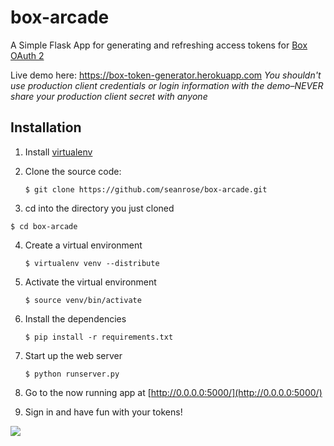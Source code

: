 box-arcade
===================

A Simple Flask App for generating and refreshing access tokens for [Box OAuth 2](http://developers.box.com/oauth/)

Live demo here: https://box-token-generator.herokuapp.com
*You shouldn't use production client credentials or login information with the demo–NEVER share your production client secret with anyone*

Installation
------------

1. Install [virtualenv](http://www.virtualenv.org/en/latest/#installation)

2. Clone the source code:

    ```$ git clone https://github.com/seanrose/box-arcade.git ```
    
3. cd into the directory you just cloned

  ```$ cd box-arcade```
    
4. Create a virtual environment

    ```$ virtualenv venv --distribute```
    
5. Activate the virtual environment

    ```$ source venv/bin/activate```
    
6. Install the dependencies

    ```$ pip install -r requirements.txt```
    
7. Start up the web server

    ```$ python runserver.py```
    
8. Go to the now running app at [http://0.0.0.0:5000/](http://0.0.0.0:5000/)

9. Sign in and have fun with your tokens!

![](http://imgur.com/2T0UyMa.gif)
